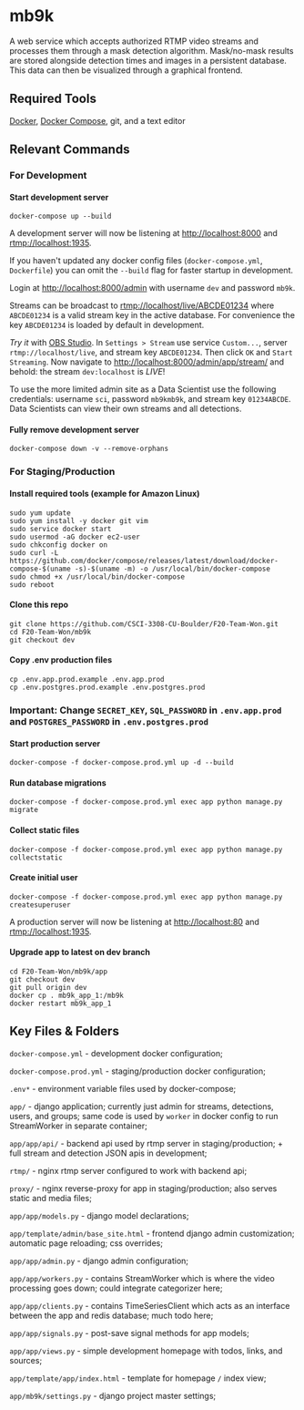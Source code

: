 # mb9k

A web service which accepts authorized RTMP video streams and processes them through a mask detection algorithm. Mask/no-mask results are stored alongside detection times and images in a persistent database. This data can then be visualized through a graphical frontend.

## Required Tools

[Docker](https://docs.docker.com/get-docker/), [Docker Compose](https://docs.docker.com/compose/install/), git, and a text editor

## Relevant Commands

### For Development

#### Start development server

    docker-compose up --build

A development server will now be listening at <http://localhost:8000> and <rtmp://localhost:1935>.

If you haven't updated any docker config files (`docker-compose.yml`, `Dockerfile`) you can omit the `--build` flag for faster startup in development.

Login at <http://localhost:8000/admin> with username `dev` and password `mb9k`.

Streams can be broadcast to <rtmp://localhost/live/ABCDE01234> where `ABCDE01234` is a valid stream key in the active database. For convenience the key `ABCDE01234` is loaded by default in development.

*Try it* with [OBS Studio](https://obsproject.com/download). In `Settings > Stream` use service `Custom...`, server `rtmp://localhost/live`, and stream key `ABCDE01234`. Then click `OK` and `Start Streaming`. Now navigate to <http://localhost:8000/admin/app/stream/> and behold: the stream `dev:localhost` is *LIVE*!

To use the more limited admin site as a Data Scientist use the following credentials: username `sci`, password `mb9kmb9k`, and stream key `01234ABCDE`. Data Scientists can view their own streams and all detections.

#### Fully remove development server

    docker-compose down -v --remove-orphans

### For Staging/Production

#### Install required tools (example for Amazon Linux)

    sudo yum update
    sudo yum install -y docker git vim
    sudo service docker start
    sudo usermod -aG docker ec2-user
    sudo chkconfig docker on
    sudo curl -L https://github.com/docker/compose/releases/latest/download/docker-compose-$(uname -s)-$(uname -m) -o /usr/local/bin/docker-compose
    sudo chmod +x /usr/local/bin/docker-compose
    sudo reboot

#### Clone this repo

    git clone https://github.com/CSCI-3308-CU-Boulder/F20-Team-Won.git
    cd F20-Team-Won/mb9k
    git checkout dev

#### Copy .env production files

    cp .env.app.prod.example .env.app.prod
    cp .env.postgres.prod.example .env.postgres.prod

### Important: Change `SECRET_KEY`, `SQL_PASSWORD` in `.env.app.prod` and `POSTGRES_PASSWORD` in `.env.postgres.prod`

#### Start production server

    docker-compose -f docker-compose.prod.yml up -d --build

#### Run database migrations

    docker-compose -f docker-compose.prod.yml exec app python manage.py migrate

#### Collect static files

    docker-compose -f docker-compose.prod.yml exec app python manage.py collectstatic

#### Create initial user

    docker-compose -f docker-compose.prod.yml exec app python manage.py createsuperuser

A production server will now be listening at <http://localhost:80> and <rtmp://localhost:1935>.

#### Upgrade app to latest on dev branch

    cd F20-Team-Won/mb9k/app
    git checkout dev
    git pull origin dev
    docker cp . mb9k_app_1:/mb9k
    docker restart mb9k_app_1

## Key Files & Folders

`docker-compose.yml` - development docker configuration;

`docker-compose.prod.yml` - staging/production docker configuration;

`.env*` - environment variable files used by docker-compose;

`app/` - django application; currently just admin for streams, detections, users, and groups; same code is used by `worker` in docker config to run StreamWorker in separate container;

`app/app/api/` - backend api used by rtmp server in staging/production; + full stream and detection JSON apis in development;

`rtmp/` - nginx rtmp server configured to work with backend api;

`proxy/` - nginx reverse-proxy for app in staging/production; also serves static and media files;

`app/app/models.py` - django model declarations;

`app/template/admin/base_site.html` - frontend django admin customization; automatic page reloading; css overrides;

`app/app/admin.py` - django admin configuration;

`app/app/workers.py` - contains StreamWorker which is where the video processing goes down; could integrate categorizer here;

`app/app/clients.py` - contains TimeSeriesClient which acts as an interface between the app and redis database; much todo here;

`app/app/signals.py` - post-save signal methods for app models;

`app/app/views.py` - simple development homepage with todos, links, and sources;

`app/template/app/index.html` - template for homepage `/` index view;

`app/mb9k/settings.py` - django project master settings;
